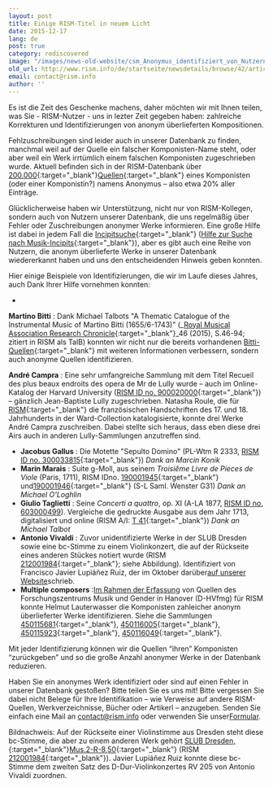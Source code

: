 ```yaml
---
layout: post
title: Einige RISM-Titel in neuem Licht
date: 2015-12-17
lang: de
post: true
category: rediscovered
image: "/images/news-old-website/csm_Anonymus_identifiziert_von_Nutzern_usw_5560e90474.jpg"
old_url: http://www.rism.info/de/startseite/newsdetails/browse/42/article/64/setting-the-rism-records-straight.html
email: contact@rism.info
author: ''
---
```


Es ist die Zeit des Geschenke machens, daher möchten wir mit Ihnen teilen, was Sie - RISM-Nutzer - uns in lezter Zeit gegeben haben: zahlreiche Korrekturen und Identifizierungen von anonym überlieferten Kompositionen.

Fehlzuschreibungen sind leider auch in unserer Datenbank zu finden, manchmal weil auf der Quelle ein falscher Komponisten-Name steht, oder aber weil ein Werk irrtümlich einem falschen Komponisten zugeschrieben wurde. Aktuell befinden sich in der RISM-Datenbank über [200.000](https://opac.rism.info/search?View=rism&author=anonymous){:target="_blank"}[Quellen](https://opac.rism.info/search?View=rism&author=anonymous){:target="_blank"} eines Komponisten (oder einer Komponistin?) namens Anonymus – also etwa 20% aller Einträge.


Glücklicherweise haben wir Unterstützung, nicht nur von RISM-Kollegen, sondern auch von Nutzern unserer Datenbank, die uns regelmäßig über Fehler oder Zuschreibungen anonymer Werke informieren. Eine große Hilfe ist dabei in jedem Fall die [Incipitsuche](https://opac.rism.info/metaopac/start.do?View=rism&SearchType=2&Language=en){:target="_blank"} ([Hilfe zur Suche nach Musik-Incipits](https://opac.rism.info/index.php?id=4&L=1#c47){:target="_blank"}), aber es gibt auch eine Reihe von Nutzern, die anonym überlieferte Werke in unserer Datenbank wiedererkannt haben und uns den entscheidenden Hinweis geben konnten.


Hier einige Beispiele von Identifizierungen, die wir im Laufe dieses Jahres, auch Dank Ihrer Hilfe vornehmen konnten:

-

**Martino Bitti** : Dank Michael Talbots "A Thematic Catalogue of the Instrumental Music of Martino Bitti (1655/6-1743)" (_[Royal Musical Association Research Chronicle](http://dx.doi.org/10.1080/14723808.2014.986256){:target="_blank"}_46 (2015), S.46-94; zitiert in RISM als TalB) konnten wir nicht nur die bereits vorhandenen [Bitti-Quellen](https://opac.rism.info/search?View=rism&author=Martino+Bitti){:target="_blank"} mit weiteren Informationen verbessern, sondern auch anonyme Quellen identifizieren.

**André Campra** : Eine sehr umfangreiche Sammlung mit dem Titel Recueil des plus beaux endroits des opera de Mr de Lully wurde – auch im Online-Katalog der Harvard University ([RISM ID no. 900020000](https://opac.rism.info/search?id=900020000){:target="_blank"}) – gänzlich Jean-Baptiste Lully zugeschrieben. Natasha Roule, die für [RISM](/library_collections/2015/08/03/cataloguing-17th-and-18thcentury-manuscripts-of.html){:target="_blank"} die französischen Handschriften des 17. und 18. Jahrhunderts in der Ward-Collection katalogisierte, konnte drei Werke André Campra zuschreiben. Dabei stellte sich heraus, dass eben diese drei Airs auch in anderen Lully-Sammlungen anzutreffen sind.
- **Jacobus Gallus** : Die Motette "Sepulto Domino" (PL-Wtm R 2333, [RISM ID no. 300033815](https://opac.rism.info/search?id=300033815){:target="_blank"})
_Dank an Marcin Konik_
- **Marin Marais** : Suite g-Moll, aus seinem _Troisiême Livre de Pieces de Viole_ (Paris, 1711), RISM IDno. [190001945](https://opac.rism.info/search?id=190001945){:target="_blank"} und[190001946](https://opac.rism.info/search?id=190001946){:target="_blank"} (S-L Saml. Wenster G31)
_Dank an Michael O'Loghlin_
- **Giulio Taglietti** : Seine _Concerti a quattro_, op. XI (A-LA 1877, [RISM ID no. 603000499](https://opac.rism.info/search?id=603000499 "external-link-new-window")). Vergleiche die gedruckte Ausgabe aus dem Jahr 1713, digitalisiert und online (RISM A/I: [T 41](https://opac.rism.info/search?id=00000990063583){:target="_blank"})
_Dank an Michael Talbot_
- **Antonio Vivaldi** : Zuvor unidentifizierte Werke in der SLUB Dresden sowie eine bc-Stimme zu einem Violinkonzert, die auf der Rückseite eines anderen Stückes notiert wurde (RISM [212001984](https://opac.rism.info/search?id=212001984){:target="_blank"}; siehe Abbildung). Identifiziert von Francisco Javier Lupiáñez Ruiz, der im Oktober darüber[auf unserer Website](/rediscovered/2015/10/08/new-discoveries-of-vivaldi-in-dresden.html)schrieb.
- **Multiple composers** :[Im Rahmen der Erfassung](/library_collections/2015/07/30/two-significant-hanover-collections-now-in-rism.html) von Quellen des Forschungszentrums Musik und Gender in Hanover (D-HVfmg) für RISM konnte Helmut Lauterwasser die Komponisten zahleicher anonym überlieferter Werke identifizieren. Siehe die Sammlungen [450115681](https://opac.rism.info/search?id=450115681){:target="_blank"}, [450116005](https://opac.rism.info/search?id=450116005){:target="_blank"}, [450115923](https://opac.rism.info/search?id=450115923){:target="_blank"}, [450116049](https://opac.rism.info/search?id=450116049){:target="_blank"}.


Mit jeder Identifizierung können wir die Quellen “ihren” Komponisten “zurückgeben” und so die große Anzahl anonymer Werke in der Datenbank reduzieren.

Haben Sie ein anonymes Werk identifiziert oder sind auf einen Fehler in unserer Datenbank gestoßen? Bitte teilen Sie es uns mit! Bitte vergessen Sie dabei nicht Belege für Ihre Identifikation – wie Verweise auf andere RISM-Quellen, Werkverzeichnisse, Bücher oder Artikerl – anzugeben. Senden Sie einfach eine Mail an [contact@rism.info](mailto:contact@rism.info) oder verwenden Sie unser[Formular](/service/feedback.html).

Bildnachweis:
Auf der Rückseite einer Violinstimme aus Dresden steht diese bc-Stimme, die aber zu einem anderen Werk gehört [SLUB Dresden,](http://digital.slub-dresden.de/id335684513){:target="_blank"}[Mus.2-R-8,50](http://digital.slub-dresden.de/id335684513){:target="_blank"} (RISM [212001984](https://opac.rism.info/search?id=212001984){:target="_blank"}). Javier Lupiáñez Ruiz konnte diese bc-Stimme dem zweiten Satz des D-Dur-Violinkonzertes RV 205 von Antonio Vivaldi zuordnen.